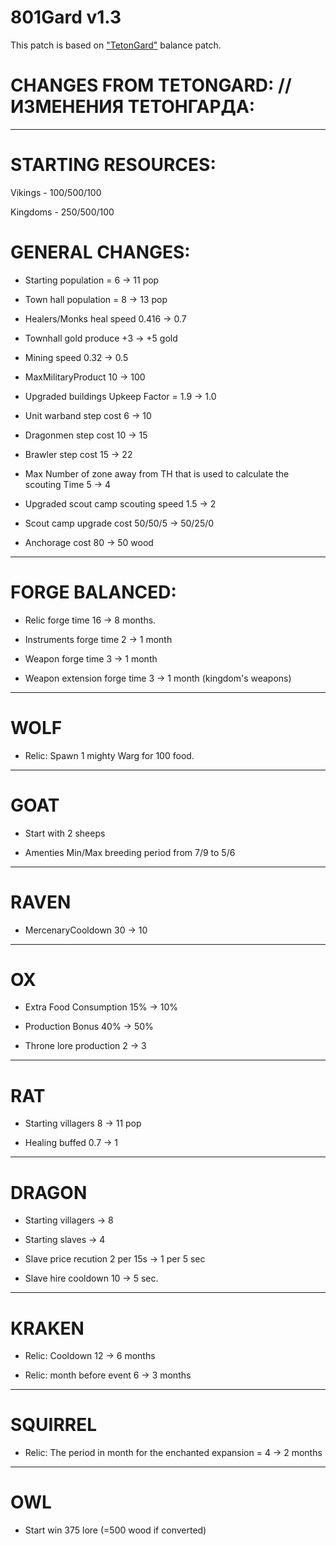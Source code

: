 # 801Gard v1.3

This patch is based on ["TetonGard"](https://github.com/tetonbl4/tetongard) balance patch. 

# CHANGES FROM TETONGARD: // ИЗМЕНЕНИЯ ТЕТОНГАРДА:
----------------------------------------------------------------
# STARTING RESOURCES:

Vikings - 100/500/100

Kingdoms - 250/500/100

# GENERAL CHANGES: 

- Starting population = 6 -> 11 pop

- Town hall population = 8 -> 13 pop

- Healers/Monks heal speed 0.416 -> 0.7

- Townhall gold produce +3 -> +5 gold

- Mining speed 0.32 -> 0.5

- MaxMilitaryProduct 10 -> 100

- Upgraded buildings Upkeep Factor = 1.9 -> 1.0

- Unit warband step cost 6 -> 10

- Dragonmen step cost 10 -> 15

- Brawler step cost 15 -> 22

- Max Number of zone away from TH that is used to calculate the scouting Time 5 -> 4

- Upgraded scout camp scouting speed 1.5 -> 2

- Scout camp upgrade cost 50/50/5 -> 50/25/0

- Anchorage cost 80 -> 50 wood

----------------------------------------------------------------
# FORGE BALANCED:

- Relic forge time 16 -> 8 months.

- Instruments forge time 2 -> 1 month

- Weapon forge time 3 -> 1 month

- Weapon extension forge time 3 -> 1 month (kingdom's weapons)

----------------------------------------------------------------
# WOLF

- Relic: Spawn 1 mighty Warg for 100 food.

----------------------------------------------------------------
# GOAT

- Start with 2 sheeps

- Amenties Min/Max breeding period from 7/9 to 5/6

----------------------------------------------------------------
# RAVEN

- MercenaryCooldown 30 -> 10

----------------------------------------------------------------
# OX

- Extra Food Consumption 15% -> 10%

- Production Bonus 40% -> 50%

- Throne lore production 2 -> 3

----------------------------------------------------------------
# RAT

- Starting villagers 8 -> 11 pop

- Healing buffed 0.7 -> 1

----------------------------------------------------------------
# DRAGON

- Starting villagers -> 8 

- Starting slaves -> 4

- Slave price recution 2 per 15s -> 1 per 5 sec

- Slave hire cooldown 10 -> 5 sec.

----------------------------------------------------------------
# KRAKEN 

- Relic: Cooldown 12 -> 6 months

- Relic: month before event 6 -> 3 months

----------------------------------------------------------------
# SQUIRREL

- Relic: The period in month for the enchanted expansion = 4 -> 2 months

----------------------------------------------------------------
# OWL

- Start win 375 lore (=500 wood if converted)
